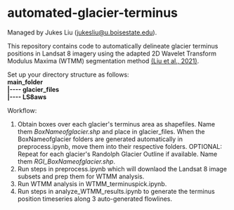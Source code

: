 # automated-glacier-terminus

Managed by Jukes Liu (jukesliu@u.boisestate.edu).

This repository contains code to automatically delineate glacier terminus positions in Landsat 8 imagery using the adapted 2D Wavelet Transform Modulus Maxima (WTMM) segmentation method [(Liu et al., 2021)](https://ieeexplore.ieee.org/document/9349100 "doi: 10.1109/TGRS.2021.3053235").

Set up your directory structure as follows: <br />
**main_folder <br />
|---- glacier_files <br />
|---- LS8aws <br />**


Workflow:
1) Obtain boxes over each glacier's terminus area as shapefiles. Name them _BoxNameofglacier.shp_ and place in glacier_files. When the BoxNameofglacier folders are generated automatically in preprocess.ipynb, move them into their respective folders. OPTIONAL: Repeat for each glacier's Randolph Glacier Outline if available. Name them _RGI_BoxNameofglacier.shp_. <br />
2) Run steps in preprocess.ipynb which will downlaod the Landsat 8 image subsets and prep them for WTMM analysis. <br />
3) Run WTMM analysis in WTMM_terminuspick.ipynb. <br />
4) Run steps in analyze_WTMM_results.ipynb to generate the terminus position timeseries along 3 auto-generated flowlines. <br />

